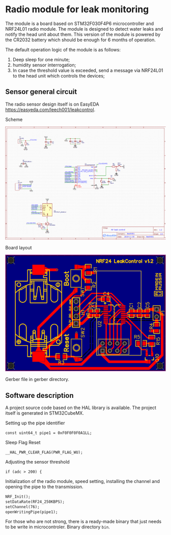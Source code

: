 # Radio module for leak monitoring

The module is a board based on STM32F030F4P6 microcontroller and NRF24L01 radio module.
The module is designed to detect water leaks and notify the head unit about them.
This version of the module is powered by the CR2032 battery which should be enough for 6 months of operation.

The default operation logic of the module is as follows:
1. Deep sleep for one minute;
2. humidity sensor interrogation;
3. In case the threshold value is exceeded, send a message via NRF24L01 to the head unit which controls the devices;

## Sensor general circuit
The radio sensor design itself is on EasyEDA https://easyeda.com/leech001/leakcontrol.

Scheme

![shema](https://raw.githubusercontent.com/leech001/rf-leak-module/main/Docs/img/sheme.png)

Board layout

![pcb](https://raw.githubusercontent.com/leech001/rf-leak-module/main/Docs/img/pcb.png)


Gerber file in gerber directory.

## Software description

A project source code based on the HAL library is available.
The project itself is generated in STM32CubeMX.

Setting up the pipe identifier
```
const uint64_t pipe1 = 0xF0F0F0F0A1LL;
```
Sleep Flag Reset
```
__HAL_PWR_CLEAR_FLAG(PWR_FLAG_WU);
```
Adjusting the sensor threshold
```
if (adc > 200) {
```
Initialization of the radio module, speed setting, installing the channel and opening the pipe to the transmission.
```
NRF_Init();
setDataRate(RF24_250KBPS);
setChannel(76);
openWritingPipe(pipe1);
```

For those who are not strong, there is a ready-made binary that just needs to be write in microcontroler. Binary directory ``bin``.
